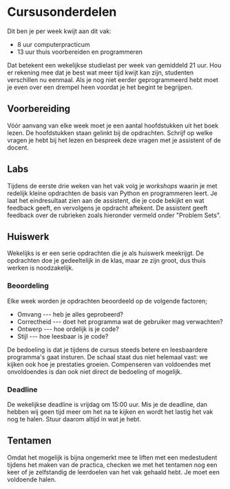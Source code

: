 # Cursusonderdelen

Dit ben je per week kwijt aan dit vak:

* 8 uur computerpracticum
* 13 uur thuis voorbereiden en programmeren

Dat betekent een wekelijkse studielast per week van gemiddeld 21 uur. Hou er rekening mee dat je
best wat meer tijd kwijt kan zijn, studenten verschillen nu eenmaal. Als je nog niet eerder
geprogrammeerd hebt moet je even over een drempel heen voordat je het begint te begrijpen.

## Voorbereiding

Vóór aanvang van elke week moet je een aantal hoofdstukken uit het boek lezen. De hoofdstukken
staan gelinkt bij de opdrachten. Schrijf op welke vragen je hebt bij het lezen en bespreek deze
vragen met je assistent of de docent.

## Labs

Tijdens de eerste drie weken van het vak volg je *workshops* waarin je met
redelijk kleine opdrachten de basis van Python en programmeren leert. Je laat
het eindresultaat zien aan de assistent, die je code bekijkt en wat feedback
geeft, en vervolgens je opdracht aftekent. De assistent geeft feedback over de
rubrieken zoals hieronder vermeld onder "Problem Sets".

## Huiswerk

Wekelijks is er een serie opdrachten die je als huiswerk meekrijgt. De opdrachten doe je gedeeltelijk in de klas, maar ze zijn groot, dus thuis werken is noodzakelijk.

### Beoordeling

Elke week worden je opdrachten beoordeeld op de volgende factoren;

* Omvang --- heb je alles geprobeerd?
* Correctheid --- doet het programma wat de gebruiker mag verwachten?
* Ontwerp --- hoe ordelijk is je code?
* Stijl --- hoe leesbaar is je code?

De bedoeling is dat je tijdens de cursus steeds betere en leesbaardere
programma's gaat insturen. De schaal staat dus niet helemaal vast: we kijken
ook hoe je prestaties groeien. Compenseren van voldoendes met onvoldoendes is
dan ook niet direct de bedoeling of mogelijk.

### Deadline

De wekelijkse deadline is vrijdag om 15:00 uur. Mis je de deadline, dan hebben wij geen tijd meer
om het na te kijken en wordt het lastig het vak nog te halen. Stuur daarom altijd in wat je hebt.

## Tentamen

Omdat het mogelijk is bijna ongemerkt mee te liften met een medestudent tijdens het maken van de
practica, checken we met het tentamen nog een keer of je zelfstandig de leerdoelen van het vak
gehaald hebt. Je moet een voldoende halen.
